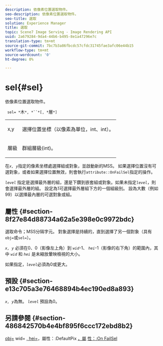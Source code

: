 ```yaml
---
description: 依像素位置選取物件。
seo-description: 依像素位置選取物件。
seo-title: 選取
solution: Experience Manager
title: 選取
topic: Scene7 Image Serving - Image Rendering API
uuid: 2a679284-9da4-44b6-b495-8e1a47296e7c
translation-type: tm+mt
source-git-commit: 7bc7b3a86fbcdc57cfdc31745fae3afc06e44b15
workflow-type: tm+mt
source-wordcount: '0'
ht-degree: 0%

---
```



# sel{#sel}

依像素位置選取物件。

` sel= *`木`*, *``*[, *`層`*]`

<table id="simpletable_247FF35D791C43D3AB433B8CF49F8C91"> 
 <tr class="strow"> 
  <td class="stentry"> <p> <span class="varname"> x,y  </span> </p> </td> 
  <td class="stentry"> <p>選擇位置坐標（以像素為單位，int、int）。 </p> </td> 
 </tr> 
 <tr class="strow"> 
  <td class="stentry"> <p> <span class="varname"> 層級 </span> </p> </td> 
  <td class="stentry"> <p>群組層級(int)。 </p> </td> 
 </tr> 
</table>

在&#x200B;*`x, y`*&#x200B;指定的像素坐標處選擇組或對象，並啟動新的MSS。 如果選擇位置沒有可選對象，或者如果選擇位置無效，則會執行`attribute::OnFailSel`指定的操作。

*`level`* 指定是選擇最外層的組，還是下鑽到嵌套組或對象。如果未指定&#x200B;*`level`*，則會選擇最外層的組。 設定為1可選擇最外層組下方的一個組級別。 設為大數（例如99）以選擇最內層的可選對象或組。

## 屬性 {#section-8f27e84d88734a62a5e398e0c9972bdc}

選取命令；MSS分隔字元。 對象選擇是持續的，直到選擇了另一個對象（具有`obj=`或`sel=`）。

*`x, y`* 必須在0、0（影像左上角）到 *`wid`*-1、 *`hei`*-1（影像的右下角）的範圍內，其中 *`wid`* 和 *`hei`* 是未縮放暈映檢視的大小。

如果指定，*`level`*&#x200B;必須為0或更大。

## 預設 {#section-e13c705a3e76468894b4ec190ed8a893}

*`x, y`*&#x200B;為無。 *`level`* 預設為0。

## 另請參閱 {#section-486842570b4e4bf895f6ccc172ebd8b2}

[obj=](../../../../../ir-api/http-protocol/image-rendering-api-ref/c-ir-http-protocol-ref/c-ir-http-protocol-command-reference/r-ir-obj.md#reference-31e7dac7931b4e0eb3c7589f120a1e6a) wid= [, hei=](../../../../../ir-api/http-protocol/image-rendering-api-ref/c-ir-http-protocol-ref/c-ir-http-protocol-command-reference/r-ir-wid.md#reference-b7e691b0624941168c94b2749ae233ec)，屬性：:DefaultPix [，屬](../../../../../ir-api/http-protocol/image-rendering-api-ref/c-ir-http-protocol-ref/c-ir-http-protocol-command-reference/r-ir-hei.md#reference-1c08f60365a94417a39867c09cac5478) [](../../../../../ir-api/material-cat/image-rendering-api-ref/c-ir-material-catalog/c-ir-attributes-reference/r-ir-defaultpix.md#reference-102c98f9b5d24d2aaaeb756653fb0e6f) [性：:On FailSel](../../../../../ir-api/material-cat/image-rendering-api-ref/c-ir-material-catalog/c-ir-attributes-reference/r-ir-onfailsel.md#reference-f95e4a4a3c02412b87a2b0acca8a5513)
